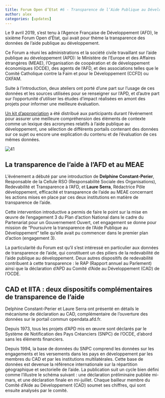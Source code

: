 ```yaml
---
title: Forum Open d’Etat #6 - Transparence de l’Aide Publique au Développement
author: alex
categories: [updates]
---
```


Le 9 avril 2019, s’est tenu à l’Agence Française de Développement (AFD), le sixième Forum Open d’État, qui avait pour thème la transparence des données de l’aide publique au développement.

Ce Forum a réuni les administrations et la société civile travaillant sur l’aide publique au développement (APD): le Ministère de l’Europe et des Affaires étrangères (MEAE), l’Organisation de coopération et de développement économiques (OCDE), des agents de l’AFD, et des associations telles que le Comité Catholique contre la Faim et pour le Développement (CCFD) ou OXFAM.

Suite à l’introduction, deux ateliers ont porté d’une part sur l’usage de ces données et les sources utilisées pour se renseigner sur l’APD, et d’autre part sur l’opportunité d’utiliser les études d’impact réalisées en amont des projets pour informer une meilleure évaluation.

[Un kit d’appropriation](https://www.etalab.gouv.fr/wp-content/uploads/2019/04/Kit-dappropriation-Forum-6.pdf) a été distribué aux participants durant l’événement pour assurer une meilleure compréhension des éléments de contexte comme un lexique des acronymes relatifs à l’aide publique au développement, une sélection de différents portails contenant des données sur ce sujet ou encore une explication du contenu et de l’évaluation de ces mêmes données.

![41](https://forum.etalab.gouv.fr/uploads/default/optimized/1X/127a3b4ab3d3a38ecf88f2f432319bd46c5d2321_1_285x225.png "Extrait image kit")

## La transparence de l’aide à l’AFD et au MEAE
L’événement a débuté par une introduction de **Delphine Constant-Perier**, Responsable de la Cellule RSO (Responsabilité Sociale des Organisations), Redevabilité et Transparence à l’AFD, et **Laure Serra**, Rédactrice Pôle développement, efficacité et transparence de l’aide au MEAE concernant les actions mises en place par ces deux institutions en matière de transparence de l’aide.

Cette intervention introductive a permis de faire le point sur la mise en œuvre de l’engagement 3 du Plan d’action National dans le cadre du Partenariat pour un Gouvernement Ouvert, cet engagement se donne pour mission de “Poursuivre la transparence de l’Aide Publique au Développement” telle qu’elle avait pu commencer dans le premier plan d’action (engagement 3).

La particularité du Forum est qu’il s’est intéressé en particulier aux données de transparence de l’aide, qui constituent un des piliers de la redevabilité de l’aide publique au développement. Deux autres dispositifs de redevabilité contribuent à cette transparence : le RAP (Rapport annuel au Parlement) ainsi que la déclaration d’APD au Comité d’Aide au Développement (CAD) de l’OCDE.

## CAD et IITA : deux dispositifs complémentaires de transparence de l’aide
Delphine Constant-Perier et Laure Serra ont présenté en détails le mécanisme de déclaration au CAD, complémentaire de l’ouverture des données sur le portail commun opendata.afd.fr.

Depuis 1973, tous les projets d’APD mis en œuvre sont déclarés par le Système de Notification des Pays Créanciers (SNPC) de l’OCDE, d’abord sans les éléments financiers.

Depuis 1994, la base de données du SNPC comprend les données sur les engagements et les versements dans les pays en développement par les membres du CAD et par les institutions multilatérales. Cette base de données est devenue la référence internationale sur la répartition géographique et sectorielle de l’aide. La publication suit un cycle bien défini comme l’illustre le schéma suivant : une déclaration préliminaire publiée mi-mars, et une déclaration finale en mi-juillet. Chaque bailleur membre du Comité d’Aide au Développement (CAD) soumet ses chiffres, qui sont ensuite analysés par le comité.
